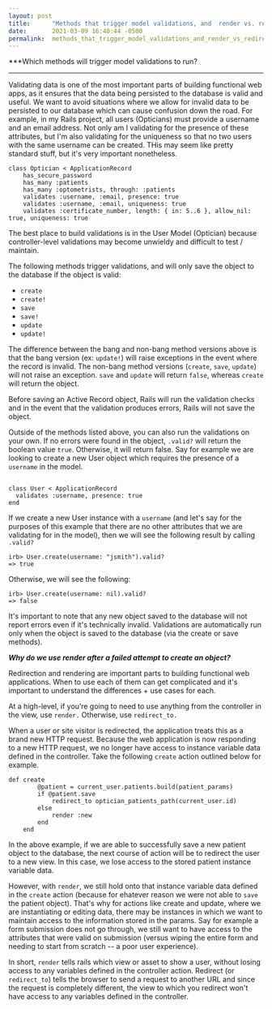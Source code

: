 ```yaml
---
layout: post
title:      "Methods that trigger model validations, and  render vs. redirect?"
date:       2021-03-09 16:40:44 -0500
permalink:  methods_that_trigger_model_validations_and_render_vs_redirect
---
```



***Which methods will trigger model validations to run?
***

Validating data is one of the most important parts of building functional web apps, as it ensures that the data being persisted to the database is valid and useful. We want to avoid situations where we allow for invalid data to be persisted to our database which can cause confusion down the road. For example, in my Rails project, all users (Opticians) must provide a username and an email address. Not only am I validating for the presence of these attributes, but I'm also validating for the uniqueness so that no two users with the same username can be created. THis may seem like pretty standard stuff, but it's very important nonetheless.

```
class Optician < ApplicationRecord
    has_secure_password
    has_many :patients
    has_many :optometrists, through: :patients
    validates :username, :email, presence: true
    validates :username, :email, uniqueness: true
    validates :certificate_number, length: { in: 5..6 }, allow_nil: true, uniqueness: true
```

The best place to build validations is in the User Model (Optician) because controller-level validations may become unwieldy and difficult to test / maintain.

The following methods trigger validations, and will only save the object to the database if the object is valid:

* `create`
* `create!`
* `save`
* `save!`
* `update`
* `update!`

The difference between the bang and non-bang method versions above is that the bang version (ex: `update!`) will raise exceptions in the event where the record is invalid. The non-bang method versions (`create`, `save`, `update`) will not raise an exception. `save` and `update` will return `false`, whereas `create` will return the object.

Before saving an Active Record object, Rails will run the validation checks and in the event that the validation produces errors, Rails will not save the object.

Outside of the methods listed above, you can also run the validations on your own. If no errors were found in the object, `.valid?` will return the boolean value `true`. Otherwise, it will return false. Say for example we are looking to create a new User object which requires the presence of a `username` in the model.
```

class User < ApplicationRecord
  validates :username, presence: true
end
```

If we create a new User instance with a `username` (and let's say for the purposes of this example that there are no other attributes that we are validating for in the model), then we will see the following result by calling `.valid?`

```
irb> User.create(username: "jsmith").valid?
=> true
```

Otherwise, we will see the following:

```
irb> User.create(username: nil).valid?
=> false
```

It's important to note that any new object saved to the database will not report errors even if it's technically invalid. Validations are automatically run only when the object is saved to the database (via the create or save methods).


***Why do we use render after a failed attempt to create an object?***


Redirection and rendering are important parts to building functional web applications. When to use each of them can get complicated and it's important to understand the differences + use cases for each.

At a high-level, if you’re going to need to use anything from the controller in the view, use `render.` Otherwise, use `redirect_to.`

When a user or site visitor is redirected, the application treats this as a brand new HTTP request. Because the web application is now responding to a new HTTP request, we no longer have access to instance variable data defined in the controller. Take the following `create` action outlined below for example.

```
def create
        @patient = current_user.patients.build(patient_params)
        if @patient.save
            redirect_to optician_patients_path(current_user.id)
        else
            render :new
        end
    end
```
	
In the above example, if we are able to successfully save a new patient object to the database, the next course of action will be to redirect the user to a new view. In this case, we lose  access to the stored patient instance variable data.

However, with `render`, we still hold onto that instance variable data defined in the `create` action (because for ehatever reason we were not able to `save` the patient object). That's why for actions like create and update, where we are instantiating or editing data, there may be instances in which we want to maintain access to the information stored in the params. Say for example a form submission does not go through, we still want to have access to the attributes that were valid on submission (versus wiping the entire form and needing to start from scratch -- a poor user experience).

In short, `render` tells rails which view or asset to show a user, without losing access to any variables defined in the controller action. Redirect (or `redirect_to`) tells the browser to send a request to another URL and since the request is completely different, the view to which you redirect won't have access to any variables defined in the controller.

